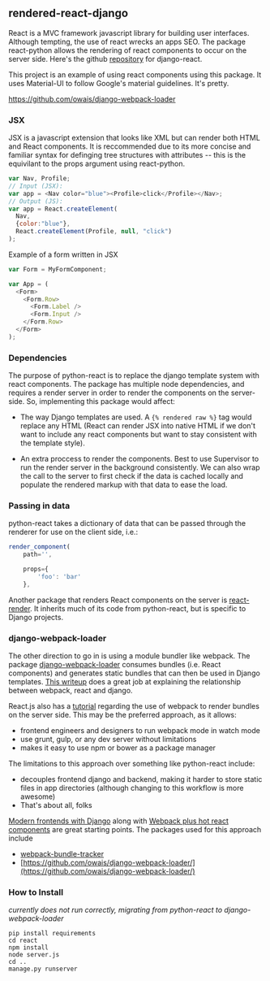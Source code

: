 ## rendered-react-django

React is a MVC framework javascript library for building user interfaces. Although tempting, the use of react wrecks an apps SEO. The package react-python allows the rendering of react components to occur on the server side. Here's the github [repository](https://github.com/mic159/react-render) for django-react.

This project is an example of using react components using this package. It uses Material-UI to follow Google's material guidelines. It's pretty.


https://github.com/owais/django-webpack-loader

### JSX

JSX is a javascript extension that looks like XML but can render both HTML and React components. It is reccommended due to its more concise and familiar syntax for definging tree structures with attributes -- this is the equivilant to the props argument using react-python.

```javascript
var Nav, Profile;
// Input (JSX):
var app = <Nav color="blue"><Profile>click</Profile></Nav>;
// Output (JS):
var app = React.createElement(
  Nav,
  {color:"blue"},
  React.createElement(Profile, null, "click")
);
```

Example of a form written in JSX

```javascript
var Form = MyFormComponent;

var App = (
  <Form>
    <Form.Row>
      <Form.Label />
      <Form.Input />
    </Form.Row>
  </Form>
);
```

### Dependencies

The purpose of python-react is to replace the django template system with react components. The package has multiple node dependencies, and requires a render server in order to render the components on the server-side. So, implementing this package would affect:

- The way Django templates are used. A ```{% rendered raw %}``` tag would replace any HTML (React can render JSX into native HTML if we don't want to include any react components but want to stay consistent with the template style).

- An extra proccess to render the components. Best to use Supervisor to run the render server in the background consistently. We can also wrap the call to the server to first check if the data is cached locally and populate the rendered markup with that data to ease the load.

### Passing in data

python-react takes a dictionary of data that can be passed through the renderer for use on the client side, i.e.:


```Javascript
render_component(
    path='',

    props={
        'foo': 'bar'
    },
```

Another package that renders React components on the server is [react-render](https://github.com/mic159/react-render). It inherits much of its code from python-react, but is specific to Django projects.

### django-webpack-loader

The other direction to go in is using a module bundler like webpack. The package [django-webpack-loader](https://github.com/owais/django-webpack-loader/) consumes bundles (i.e. React components) and generates static bundles that can then be used in Django templates. [This writeup](http://owaislone.org/blog/webpack-plus-reactjs-and-django/) does a great job at explaining the relationship between webpack, react and django.

React.js also has a [tutorial](http://reactjs.net/guides/webpack.html) regarding the use of webpack to render bundles on the server side. This may be the preferred approach, as it allows:

- frontend engineers and designers to run webpack mode in watch mode
- use grunt, gulp, or any dev server without limitations
- makes it easy to use npm or bower as a package manager

The limitations to this approach over something like python-react include:

- decouples frontend django and backend, making it harder to store static files in app directories (although changing to this workflow is more awesome)
- That's about all, folks

[Modern frontends with Django](http://owaislone.org/blog/modern-frontends-with-django/) along with [Webpack plus hot react components](http://owaislone.org/blog/webpack-plus-reactjs-and-django/) are great starting points. The packages used for this approach include

- [webpack-bundle-tracker](https://github.com/owais/webpack-bundle-tracker)
- [https://github.com/owais/django-webpack-loader/](https://github.com/owais/django-webpack-loader/)

### How to Install

_currently does not run correctly, migrating from python-react to django-webpack-loader_

```
pip install requirements
cd react
npm install
node server.js
cd ..
manage.py runserver
```
